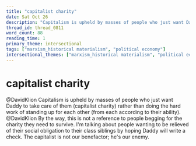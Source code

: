 ```yaml
---
title: "capitalist charity"
date: Sat Oct 26
description: "Capitalism is upheld by masses of people who just want Daddy to take care of them (capitalist charity) rather than doing the hard work of standing up for each..."
thread_id: thread_0811
word_count: 88
reading_time: 1
primary_theme: intersectional
tags: ["marxism_historical materialism", "political economy"]
intersectional_themes: ["marxism_historical materialism", "political economy"]
---
```


# capitalist charity

@DavidKlion Capitalism is upheld by masses of people who just want Daddy to take care of them (capitalist charity) rather than doing the hard work of standing up for each other (from each according to their ability). @DavidKlion By the way, this is not a reference to people begging for the charity they need to survive. I'm talking about people wanting to be relieved of their social obligation to their class siblings by hoping Daddy will write a check. The capitalist is not our benefactor; he's our enemy.